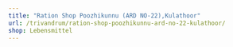 ```yaml
---
title: "Ration Shop Poozhikunnu (ARD NO-22),Kulathoor"
url: /trivandrum/ration-shop-poozhikunnu-ard-no-22-kulathoor/
shop: Lebensmittel
---
```

